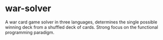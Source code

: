 # war-solver
A war card game solver in three languages, determines the single possible winning deck from a shuffled deck of cards. Strong focus on the functional programming paradigm. 

